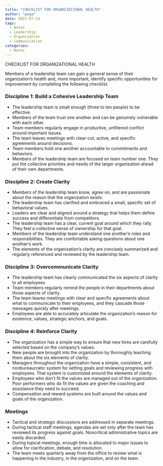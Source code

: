 ```yaml
---
title: "CHECKLIST FOR ORGANIZATIONAL HEALTH"
author: "poga"
date: 2021-07-24
tags:
  - Notes
  - Leadership
  - Organization
  - Communication
categories:
  - Notes
---
```


CHECKLIST FOR ORGANIZATIONAL HEALTH

<!--more-->

Members of a leadership team can gain a general sense of their organization’s health and, more important, identify specific opportunities for improvement by completing the following checklist.

### Discipline 1: Build a Cohesive Leadership Team

- The leadership team is small enough (three to ten people) to be effective.
- Members of the team trust one another and can be genuinely vulnerable with each other.
- Team members regularly engage in productive, unfiltered conflict around important issues.
- The team leaves meetings with clear-cut, active, and specific agreements around decisions.
- Team members hold one another accountable to commitments and behaviors.
- Members of the leadership team are focused on team number one. They put the collective priorities and needs of the larger organization ahead of their own departments.

### Discipline 2: Create Clarity

- Members of the leadership team know, agree on, and are passionate about the reason that the organization exists.
- The leadership team has clarified and embraced a small, specific set of behavioral values.
- Leaders are clear and aligned around a strategy that helps them define success and differentiate from competitors.
- The leadership team has a clear, current goal around which they rally. They feel a collective sense of ownership for that goal.
- Members of the leadership team understand one another’s roles and responsibilities. They are comfortable asking questions about one another’s work.
- The elements of the organization’s clarity are concisely summarized and regularly referenced and reviewed by the leadership team.

### Discipline 3: Overcommunicate Clarity
- The leadership team has clearly communicated the six aspects of clarity to all employees.
- Team members regularly remind the people in their departments about those aspects of clarity.
- The team leaves meetings with clear and specific agreements about what to communicate to their employees, and they cascade those messages quickly after meetings.
- Employees are able to accurately articulate the organization’s reason for existence, values, strategic anchors, and goals.

### Discipline 4: Reinforce Clarity
- The organization has a simple way to ensure that new hires are carefully selected based on the company’s values.
- New people are brought into the organization by thoroughly teaching them about the six elements of clarity.
- Managers throughout the organization have a simple, consistent, and nonbureaucratic system for setting goals and reviewing progress with employees. That system is customized around the elements of clarity.
- Employees who don’t fit the values are managed out of the organization. Poor performers who do fit the values are given the coaching and assistance they need to succeed.
- Compensation and reward systems are built around the values and goals of the organization.

### Meetings
- Tactical and strategic discussions are addressed in separate meetings.
- During tactical staff meetings, agendas are set only after the team has reviewed its progress against goals. Noncritical administrative topics are easily discarded.
- During topical meetings, enough time is allocated to major issues to allow for clarification, debate, and resolution.
- The team meets quarterly away from the office to review what is happening in the industry, in the organization, and on the team.

